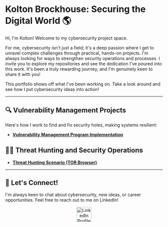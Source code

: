# Kolton Brockhouse: Securing the Digital World 🌎

Hi, I'm Kolton! Welcome to my cybersecurity project space.

For me, cybersecurity isn't just a field; it's a deep passion where I get to unravel complex challenges through practical, hands-on projects.  I'm always looking for ways to strengthen security operations and processes. I invite you to explore my repositories and see the dedication I've poured into this work. It's been a truly rewarding journey, and I'm genuinely keen to share it with you!

This portfolio shows off what I've been working on. Take a look around and see how I put cybersecurity ideas into action!

---

## 🔍 Vulnerability Management Projects

Here's how I work to find and fix security holes, making systems resilient:

-   **[Vulnerability Management Program Implementation](https://github.com/koltonbrockhouse/vulnerability-management-program)**

## 🕵️‍♂️ Threat Hunting and Security Operations


-   **[Threat Hunting Scenario (TOR Browser)](https://github.com/koltonbrockhouse/threat-hunting-senario-tor)**
<hr/>

## 👋 Let's Connect!

I'm always keen to chat about cybersecurity, new ideas, or career opportunities. Feel free to reach out to me on LinkedIn!

<p align="center">
  <a href="https://linkedin.com/in/kolton-brockhouse-08b552158/">
    <img src="https://upload.wikimedia.org/wikipedia/commons/thumb/c/ca/LinkedIn_logo_initials.png/48px-LinkedIn_logo_initials.png" alt="LinkedIn Profile" width="48px">
  </a>
</p>
